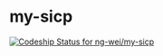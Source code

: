 my-sicp
=======

[ ![Codeship Status for ng-wei/my-sicp](https://www.codeship.io/projects/db9aee90-47bd-0132-beb3-4adcde5a863d/status)](https://www.codeship.io/projects/45675)
